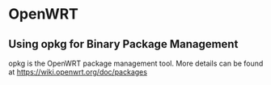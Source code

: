 # OpenWRT

## Using opkg for Binary Package Management

opkg is the OpenWRT package management tool.
More details can be found at https://wiki.openwrt.org/doc/packages
